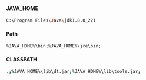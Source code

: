 #### JAVA_HOME

```bash
C:\Program Files\Java\jdk1.8.0_221
```

#### Path

```bash
%JAVA_HOME%\bin;%JAVA_HOME%\jre\bin;
```

#### CLASSPATH

```bash
.;%JAVA_HOME%\lib\dt.jar;%JAVA_HOME%\lib\tools.jar;
```

